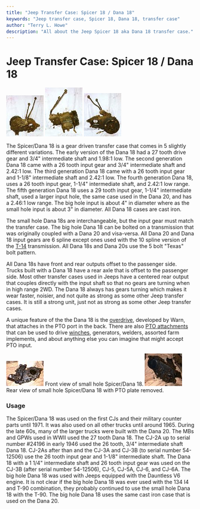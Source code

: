 ```yaml
---
title: "Jeep Transfer Case: Spicer 18 / Dana 18"
keywords: "Jeep transfer case, Spicer 18, Dana 18, transfer case"
author: "Terry L. Howe"
description: "All about the Jeep Spicer 18 aka Dana 18 transfer case."
---
```

# Jeep Transfer Case: Spicer 18 / Dana 18

[![D18 front](../../../img/xfer/d18f_.jpg)](../../../img/xfer/d18f.jpg) [![D18 back](../../../img/xfer/d18s_.jpg)](../../../img/xfer/d18s.jpg) [![D18 back](../../../img/xfer/d18b_.jpg)](../../../img/xfer/d18b.jpg)   

The Spicer/Dana 18 is a gear driven transfer case that comes in 5 slightly different variations. The early version of the Dana 18 had a 27 tooth drive gear and 3/4" intermediate shaft and 1.98:1 low. The second generation Dana 18 came with a 26 tooth input gear and 3/4" intermediate shaft and 2.42:1 low. The third generation Dana 18 came with a 26 tooth input gear and 1-1/8" intermediate shaft and 2.42:1 low. The fourth generation Dana 18, uses a 26 tooth input gear, 1-1/4" intermediate shaft, and 2.42:1 low range. The fifth generation Dana 18 uses a 29 tooth input gear, 1-1/4" intermediate shaft, used a larger input hole, the same case used in the Dana 20, and has a 2.46:1 low range. The big hole input is about 4" in diameter where as the small hole input is about 3" in diameter. All Dana 18 cases are cast iron.

The small hole Dana 18s are interchangeable, but the input gear must match the transfer case. The big hole Dana 18 can be bolted on a transmission that was originally coupled with a Dana 20 and visa-versa. All Dana 20 and Dana 18 input gears are 6 spline except ones used with the 10 spline version of the [ T-14](/transmission/factory/t14.md) transmission. All Dana 18s and Dana 20s use the 5 bolt "Texas" bolt pattern. 

All Dana 18s have front and rear outputs offset to the passenger side. Trucks built with a Dana 18 have a rear axle that is offset to the passenger side. Most other transfer cases used in Jeeps have a centered rear output that couples directly with the input shaft so that no gears are turning when in high range 2WD. The Dana 18 always has gears turning which makes it wear faster, noisier, and not quite as strong as some other Jeep transfer cases. It is still a strong unit, just not as strong as some other Jeep transfer cases. 

A unique feature of the the Dana 18 is the [overdrive](/xfer/upgrades/warnod.md), developed by Warn, that attaches in the PTO port in the back. There are also [PTO attachments](/winch/d18pto.md) that can be used to drive [winches](/winch), generators, welders, assorted farm implements, and about anything else you can imagine that might accept PTO input.

[![D18 front](../../../img/xfer/d18front_.jpg)](../../../img/xfer/d18front.jpg) Front view of small hole Spicer/Dana 18. [![D18 back](../../../img/xfer/d18back_.jpg)](../../../img/xfer/d18back.jpg) Rear view of small hole Spicer/Dana 18 with PTO plate removed. 

### Usage

The Spicer/Dana 18 was used on the first CJs and their military counter parts until 1971. It was also used on all other trucks until around 1965. During the late 60s, many of the larger trucks were built with the Dana 20. The MBs and GPWs used in WWII used the 27 tooth Dana 18. The CJ-2A up to serial number #24196 in early 1946 used the 26 tooth, 3/4" intermediate shaft Dana 18. CJ-2As after than and the CJ-3A and CJ-3B (to serial number 54-12506) use the 26 tooth input gear and 1-1/8" intermediate shaft. The Dana 18 with a 1 1/4" intermediate shaft and 26 tooth input gear was used on the CJ-3B (after serial number 54-12506), CJ-5, CJ-5A, CJ-6, and CJ-6A. The big hole Dana 18 was used with Jeeps equipped with the Dauntless V6 engine. It is not clear if the big hole Dana 18 was ever used with the 134 I4 and T-90 combination, they probably continued to use the small hole Dana 18 with the T-90. The big hole Dana 18 uses the same cast iron case that is used on the Dana 20.